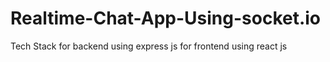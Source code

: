 # Realtime-Chat-App-Using-socket.io
Tech Stack 
for backend using express js
for frontend using react js

